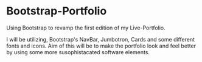 # Bootstrap-Portfolio
Using Bootstrap to revamp the first edition of my Live-Portfolio.

I will be utilizing, Bootstrap's NavBar, Jumbotron, Cards and some different fonts and icons.
Aim of this will be to make the portfolio look and feel better by using some more susophistacated software elements.
